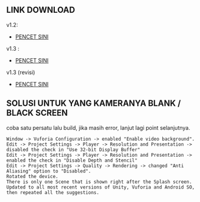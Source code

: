 ## LINK DOWNLOAD
v1.2:
- [PENCET SINI](https://drive.google.com/file/d/1Fl3kMcGharSuuXlAXVV1YrUMKfss8Lnj/view?usp=share_link)

v1.3 :
- [PENCET SINI](https://drive.google.com/file/d/1ovfW3mi_9_5AH7pZNhkxEpjkH-ulJHG1/view?usp=share_link)

v1.3 (revisi)
- [PENCET SINI](https://drive.google.com/file/d/1NQefPmu3xznai-5ugZzazXR7s_DtKL-T/view?usp=share_link)

## SOLUSI UNTUK YANG KAMERANYA BLANK / BLACK SCREEN
coba satu persatu lalu build, jika masih error, lanjut lagi point selanjutnya.

    Window -> Vuforia Configuration -> enabled "Enable video background".
    Edit -> Project Settings -> Player -> Resolution and Presentation -> disabled the check in "Use 32-bit Display Buffer"
    Edit -> Project Settings -> Player -> Resolution and Presentation -> enabled the check in "Disable Depth and Stencil"
    Edit -> Project Settings -> Quality -> Rendering -> changed "Anti Aliasing" option to "Disabled".
    Rotated the device.
    There is only one Scene that is shown right after the Splash screen.
    Updated to all most recent versions of Unity, Vuforia and Android SO, then repeated all the suggestions.
